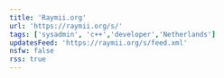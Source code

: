 ```yaml
---
title: 'Raymii.org'
url: 'https://raymii.org/s/'
tags: ['sysadmin', 'c++','developer','Netherlands']
updatesFeed: 'https://raymii.org/s/feed.xml'
nsfw: false
rss: true
---
```

